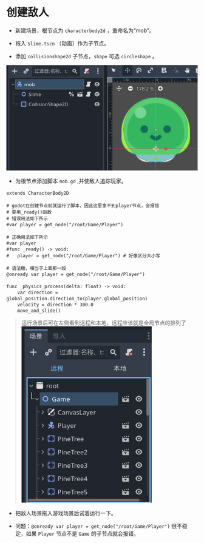# 创建敌人

- 新建场景，根节点为 `characterbody2d` ，重命名为“mob”。

- 拖入 `Slime.tscn` （动画）作为子节点。

- 添加 `collisionshape2d` 子节点，`shape` 可选 `circleshape` 。

![敌人场景树](image-4.png)

- 为根节点添加脚本 `mob.gd` ,并使敌人追踪玩家。

```gdscript
extends CharacterBody2D

# godot在创建节点前就运行了脚本，因此这里拿不到player节点，会报错
# 要用_ready()函数
# 错误用法如下所示
#var player = get_node("/root/Game/Player")

# 正确用法如下所示
#var player
#func _ready() -> void:
#	player = get_node("/root/Game/Player") # 好像区分大小写

# 语法糖，相当于上面那一段
@onready var player = get_node("/root/Game/Player")

func _physics_process(delta: float) -> void:
	var direction = global_position.direction_to(player.global_position)
	velocity = direction * 300.0
	move_and_slide()
```

> 运行场景后可在左侧看到远程和本地，远程应该就是全局节点的排列了
> ![全局树](image-5.png)

- 把敌人场景拖入游戏场景后试着运行一下。

- 问题：`@onready var player = get_node("/root/Game/Player")` 很不稳定，如果 `Player` 节点不是 `Game` 的子节点就会报错。